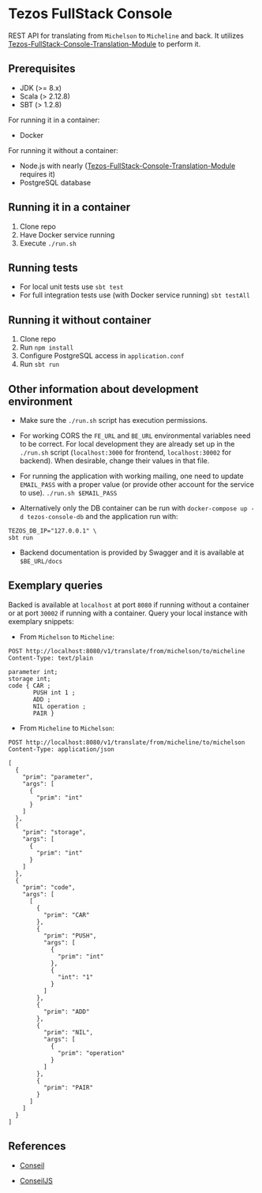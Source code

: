 # Tezos FullStack Console

REST API for translating from `Michelson` to `Micheline` and back.
It utilizes [Tezos-FullStack-Console-Translation-Module](https://github.com/ScalaConsultants/Tezos-FullStack-Console-Translation-Module) to perform it.

## Prerequisites

* JDK (>= 8.x)
* Scala (> 2.12.8)
* SBT (> 1.2.8)

For running it in a container:
* Docker

For running it without a container:
* Node.js with nearly ([Tezos-FullStack-Console-Translation-Module](https://github.com/ScalaConsultants/Tezos-FullStack-Console-Translation-Module) requires it)
* PostgreSQL database

## Running it in a container

1. Clone repo
2. Have Docker service running
3. Execute `./run.sh`

## Running tests

* For local unit tests use `sbt test`
* For full integration tests use (with Docker service running) `sbt testAll`

## Running it without container

1. Clone repo
2. Run `npm install`
3. Configure PostgreSQL access in `application.conf`
4. Run `sbt run`

## Other information about development environment

* Make sure the `./run.sh` script has execution permissions.

* For working CORS the `FE_URL` and `BE_URL` environmental variables need to be correct.
For local development they are already set up in the `./run.sh` script (`localhost:3000` for frontend, `localhost:30002` for backend).
When desirable, change their values in that file.

* For running the application with working mailing, one need to update `EMAIL_PASS` with a proper value (or provide other account for the service to use).
```./run.sh $EMAIL_PASS```

* Alternatively only the DB container can be run with `docker-compose up -d tezos-console-db` and the application run with:
```
TEZOS_DB_IP="127.0.0.1" \
sbt run
```

* Backend documentation is provided by Swagger and it is available at `$BE_URL/docs`

## Exemplary queries

Backed is available at `localhost` at port `8080` if running without a container
or at port `30002` if running with a container.
Query your local instance with exemplary snippets:

* From `Michelson` to `Micheline`:

```
POST http://localhost:8080/v1/translate/from/michelson/to/micheline
Content-Type: text/plain

parameter int;
storage int;
code { CAR ;
       PUSH int 1 ;
       ADD ;
       NIL operation ;
       PAIR }
```

* From `Micheline` to `Michelson`:

```
POST http://localhost:8080/v1/translate/from/micheline/to/michelson
Content-Type: application/json

[
  {
    "prim": "parameter",
    "args": [
      {
        "prim": "int"
      }
    ]
  },
  {
    "prim": "storage",
    "args": [
      {
        "prim": "int"
      }
    ]
  },
  {
    "prim": "code",
    "args": [
      [
        {
          "prim": "CAR"
        },
        {
          "prim": "PUSH",
          "args": [
            {
              "prim": "int"
            },
            {
              "int": "1"
            }
          ]
        },
        {
          "prim": "ADD"
        },
        {
          "prim": "NIL",
          "args": [
            {
              "prim": "operation"
            }
          ]
        },
        {
          "prim": "PAIR"
        }
      ]
    ]
  }
]
```

## References

* [Conseil](https://github.com/Cryptonomic/Conseil)

* [ConseilJS](https://github.com/Cryptonomic/ConseilJS)
